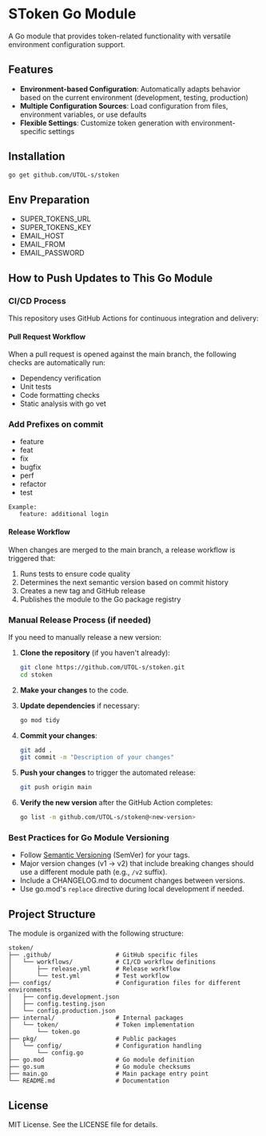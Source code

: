 # SToken Go Module

A Go module that provides token-related functionality with versatile environment configuration support.

## Features

- **Environment-based Configuration**: Automatically adapts behavior based on the current environment (development, testing, production)
- **Multiple Configuration Sources**: Load configuration from files, environment variables, or use defaults
- **Flexible Settings**: Customize token generation with environment-specific settings

## Installation

```bash
go get github.com/UTOL-s/stoken
```

## Env Preparation

- SUPER_TOKENS_URL
- SUPER_TOKENS_KEY
- EMAIL_HOST
- EMAIL_FROM
- EMAIL_PASSWORD


## How to Push Updates to This Go Module

### CI/CD Process

This repository uses GitHub Actions for continuous integration and delivery:

#### Pull Request Workflow
When a pull request is opened against the main branch, the following checks are automatically run:
- Dependency verification
- Unit tests
- Code formatting checks
- Static analysis with go vet

### Add Prefixes on commit
- feature
- feat
- fix
- bugfix
- perf
- refactor
- test

````
Example:
   feature: additional login
````

#### Release Workflow
When changes are merged to the main branch, a release workflow is triggered that:
1. Runs tests to ensure code quality
2. Determines the next semantic version based on commit history
3. Creates a new tag and GitHub release
4. Publishes the module to the Go package registry

### Manual Release Process (if needed)

If you need to manually release a new version:

1. **Clone the repository** (if you haven't already):
   ```bash
   git clone https://github.com/UTOL-s/stoken.git
   cd stoken
   ```

2. **Make your changes** to the code.

3. **Update dependencies** if necessary:
   ```bash
   go mod tidy
   ```

4. **Commit your changes**:
   ```bash
   git add .
   git commit -m "Description of your changes"
   ```

5. **Push your changes** to trigger the automated release:
   ```bash
   git push origin main
   ```

6. **Verify the new version** after the GitHub Action completes:
   ```bash
   go list -m github.com/UTOL-s/stoken@<new-version>
   ```

### Best Practices for Go Module Versioning

- Follow [Semantic Versioning](https://semver.org/) (SemVer) for your tags.
- Major version changes (v1 → v2) that include breaking changes should use a different module path (e.g., `/v2` suffix).
- Include a CHANGELOG.md to document changes between versions.
- Use go.mod's `replace` directive during local development if needed.

## Project Structure

The module is organized with the following structure:

```
stoken/
├── .github/                  # GitHub specific files
│   └── workflows/            # CI/CD workflow definitions
│       ├── release.yml       # Release workflow
│       └── test.yml          # Test workflow
├── configs/                  # Configuration files for different environments
│   ├── config.development.json
│   ├── config.testing.json
│   └── config.production.json
├── internal/                 # Internal packages
│   └── token/                # Token implementation
│       └── token.go
├── pkg/                      # Public packages
│   └── config/               # Configuration handling
│       └── config.go
├── go.mod                    # Go module definition
├── go.sum                    # Go module checksums
├── main.go                   # Main package entry point
└── README.md                 # Documentation
```

## License
MIT License. See the LICENSE file for details.
